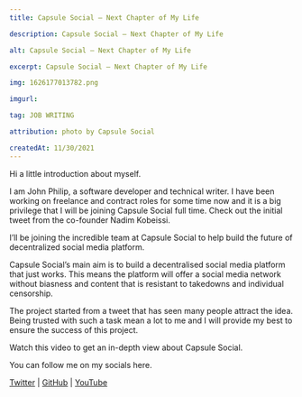 ```yaml
---
title: Capsule Social — Next Chapter of My Life

description: Capsule Social — Next Chapter of My Life

alt: Capsule Social — Next Chapter of My Life

excerpt: Capsule Social — Next Chapter of My Life

img: 1626177013782.png

imgurl:

tag: JOB WRITING

attribution: photo by Capsule Social

createdAt: 11/30/2021
---
```


Hi a little introduction about myself.

I am John Philip, a software developer and technical writer. I have been working on freelance and contract roles for some time now and it is a big privilege that I will be joining Capsule Social full time.
Check out the initial tweet from the co-founder Nadim Kobeissi.

I’ll be joining the incredible team at Capsule Social to help build the future of decentralized social media platform.

Capsule Social’s main aim is to build a decentralised social media platform that just works. This means the platform will offer a social media network without biasness and content that is resistant to takedowns and individual censorship.

The project started from a tweet that has seen many people attract the idea.
Being trusted with such a task mean a lot to me and I will provide my best to ensure the success of this project.

Watch this video to get an in-depth view about Capsule Social.

You can follow me on my socials here.

[Twitter](https://twitter.com/amjohnphilip) | [GitHub](https://github.com/developerphilo) | [YouTube](https://www.youtube.com/channel/UCNCzNrpq0fHxFqQYCmbwAcA)
